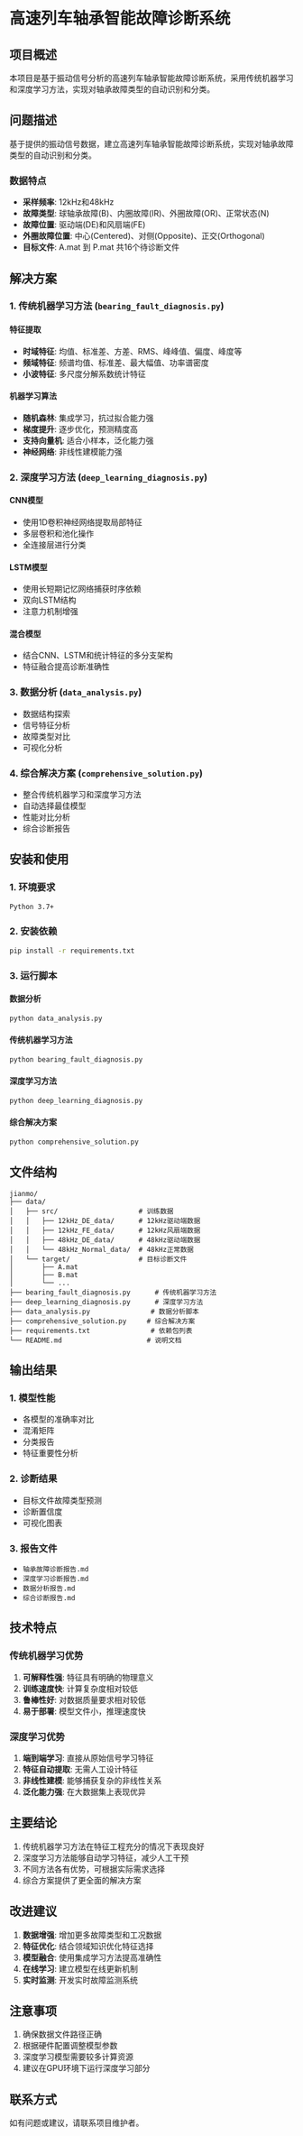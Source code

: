 # 高速列车轴承智能故障诊断系统

## 项目概述

本项目是基于振动信号分析的高速列车轴承智能故障诊断系统，采用传统机器学习和深度学习方法，实现对轴承故障类型的自动识别和分类。

## 问题描述

基于提供的振动信号数据，建立高速列车轴承智能故障诊断系统，实现对轴承故障类型的自动识别和分类。

### 数据特点
- **采样频率**: 12kHz和48kHz
- **故障类型**: 球轴承故障(B)、内圈故障(IR)、外圈故障(OR)、正常状态(N)
- **故障位置**: 驱动端(DE)和风扇端(FE)
- **外圈故障位置**: 中心(Centered)、对侧(Opposite)、正交(Orthogonal)
- **目标文件**: A.mat 到 P.mat 共16个待诊断文件

## 解决方案

### 1. 传统机器学习方法 (`bearing_fault_diagnosis.py`)

#### 特征提取
- **时域特征**: 均值、标准差、方差、RMS、峰峰值、偏度、峰度等
- **频域特征**: 频谱均值、标准差、最大幅值、功率谱密度
- **小波特征**: 多尺度分解系数统计特征

#### 机器学习算法
- **随机森林**: 集成学习，抗过拟合能力强
- **梯度提升**: 逐步优化，预测精度高
- **支持向量机**: 适合小样本，泛化能力强
- **神经网络**: 非线性建模能力强

### 2. 深度学习方法 (`deep_learning_diagnosis.py`)

#### CNN模型
- 使用1D卷积神经网络提取局部特征
- 多层卷积和池化操作
- 全连接层进行分类

#### LSTM模型
- 使用长短期记忆网络捕获时序依赖
- 双向LSTM结构
- 注意力机制增强

#### 混合模型
- 结合CNN、LSTM和统计特征的多分支架构
- 特征融合提高诊断准确性

### 3. 数据分析 (`data_analysis.py`)

- 数据结构探索
- 信号特征分析
- 故障类型对比
- 可视化分析

### 4. 综合解决方案 (`comprehensive_solution.py`)

- 整合传统机器学习和深度学习方法
- 自动选择最佳模型
- 性能对比分析
- 综合诊断报告

## 安装和使用

### 1. 环境要求

```bash
Python 3.7+
```

### 2. 安装依赖

```bash
pip install -r requirements.txt
```

### 3. 运行脚本

#### 数据分析
```bash
python data_analysis.py
```

#### 传统机器学习方法
```bash
python bearing_fault_diagnosis.py
```

#### 深度学习方法
```bash
python deep_learning_diagnosis.py
```

#### 综合解决方案
```bash
python comprehensive_solution.py
```

## 文件结构

```
jianmo/
├── data/
│   ├── src/                    # 训练数据
│   │   ├── 12kHz_DE_data/      # 12kHz驱动端数据
│   │   ├── 12kHz_FE_data/      # 12kHz风扇端数据
│   │   ├── 48kHz_DE_data/      # 48kHz驱动端数据
│   │   └── 48kHz_Normal_data/  # 48kHz正常数据
│   └── target/                 # 目标诊断文件
│       ├── A.mat
│       ├── B.mat
│       └── ...
├── bearing_fault_diagnosis.py      # 传统机器学习方法
├── deep_learning_diagnosis.py      # 深度学习方法
├── data_analysis.py               # 数据分析脚本
├── comprehensive_solution.py     # 综合解决方案
├── requirements.txt               # 依赖包列表
└── README.md                     # 说明文档
```

## 输出结果

### 1. 模型性能
- 各模型的准确率对比
- 混淆矩阵
- 分类报告
- 特征重要性分析

### 2. 诊断结果
- 目标文件故障类型预测
- 诊断置信度
- 可视化图表

### 3. 报告文件
- `轴承故障诊断报告.md`
- `深度学习诊断报告.md`
- `数据分析报告.md`
- `综合诊断报告.md`

## 技术特点

### 传统机器学习优势
1. **可解释性强**: 特征具有明确的物理意义
2. **训练速度快**: 计算复杂度相对较低
3. **鲁棒性好**: 对数据质量要求相对较低
4. **易于部署**: 模型文件小，推理速度快

### 深度学习优势
1. **端到端学习**: 直接从原始信号学习特征
2. **特征自动提取**: 无需人工设计特征
3. **非线性建模**: 能够捕获复杂的非线性关系
4. **泛化能力强**: 在大数据集上表现优异

## 主要结论

1. 传统机器学习方法在特征工程充分的情况下表现良好
2. 深度学习方法能够自动学习特征，减少人工干预
3. 不同方法各有优势，可根据实际需求选择
4. 综合方案提供了更全面的解决方案

## 改进建议

1. **数据增强**: 增加更多故障类型和工况数据
2. **特征优化**: 结合领域知识优化特征选择
3. **模型融合**: 使用集成学习方法提高准确性
4. **在线学习**: 建立模型在线更新机制
5. **实时监测**: 开发实时故障监测系统

## 注意事项

1. 确保数据文件路径正确
2. 根据硬件配置调整模型参数
3. 深度学习模型需要较多计算资源
4. 建议在GPU环境下运行深度学习部分

## 联系方式

如有问题或建议，请联系项目维护者。
